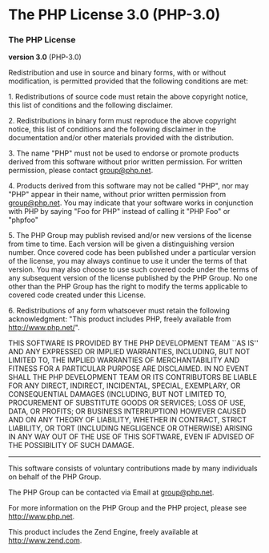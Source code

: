 # The PHP License 3.0 (PHP-3.0)

### The PHP License

**version 3.0** (PHP-3.0)

Redistribution and use in source and binary forms, with or without
modification, is permitted provided that the following conditions
are met:

  1\. Redistributions of source code must retain the above copyright
     notice, this list of conditions and the following disclaimer.

  2\. Redistributions in binary form must reproduce the above copyright
     notice, this list of conditions and the following disclaimer in
     the documentation and/or other materials provided with the
     distribution.

  3\. The name "PHP" must not be used to endorse or promote products
     derived from this software without prior written permission. For
     written permission, please contact group@php.net.

  4\. Products derived from this software may not be called "PHP", nor
     may "PHP" appear in their name, without prior written permission
     from group@php.net.  You may indicate that your software works in
     conjunction with PHP by saying "Foo for PHP" instead of calling
     it "PHP Foo" or "phpfoo"

  5\. The PHP Group may publish revised and/or new versions of the
     license from time to time. Each version will be given a
     distinguishing version number.
     Once covered code has been published under a particular version
     of the license, you may always continue to use it under the terms
     of that version. You may also choose to use such covered code
     under the terms of any subsequent version of the license
     published by the PHP Group. No one other than the PHP Group has
     the right to modify the terms applicable to covered code created
     under this License.

  6\. Redistributions of any form whatsoever must retain the following
     acknowledgment:
     "This product includes PHP, freely available from
     <http://www.php.net/>".

THIS SOFTWARE IS PROVIDED BY THE PHP DEVELOPMENT TEAM ``AS IS'' AND 
ANY EXPRESSED OR IMPLIED WARRANTIES, INCLUDING, BUT NOT LIMITED TO,
THE IMPLIED WARRANTIES OF MERCHANTABILITY AND FITNESS FOR A 
PARTICULAR PURPOSE ARE DISCLAIMED.  IN NO EVENT SHALL THE PHP
DEVELOPMENT TEAM OR ITS CONTRIBUTORS BE LIABLE FOR ANY DIRECT, 
INDIRECT, INCIDENTAL, SPECIAL, EXEMPLARY, OR CONSEQUENTIAL DAMAGES 
(INCLUDING, BUT NOT LIMITED TO, PROCUREMENT OF SUBSTITUTE GOODS OR 
SERVICES; LOSS OF USE, DATA, OR PROFITS; OR BUSINESS INTERRUPTION)
HOWEVER CAUSED AND ON ANY THEORY OF LIABILITY, WHETHER IN CONTRACT,
STRICT LIABILITY, OR TORT (INCLUDING NEGLIGENCE OR OTHERWISE)
ARISING IN ANY WAY OUT OF THE USE OF THIS SOFTWARE, EVEN IF ADVISED
OF THE POSSIBILITY OF SUCH DAMAGE.

-------------------------------------------------------------------- 

This software consists of voluntary contributions made by many
individuals on behalf of the PHP Group.

The PHP Group can be contacted via Email at group@php.net.

For more information on the PHP Group and the PHP project, 
please see <http://www.php.net>.

This product includes the Zend Engine, freely available at
<http://www.zend.com>.
